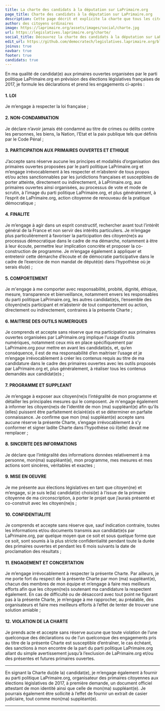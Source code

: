 ```yaml
---
title: La charte des candidats à la députation sur LaPrimaire.org
page_title: Charte des candidats à la députation sur LaPrimaire.org
description: Cette page décrit et explicite la charte que tous les citoyen(ne)s candidat(e)s à LaPrimaire.org devront accepter pour pouvoir être officiellement candidat(e)s à LaPrimaire.org dans le cadre des prochaines élections législatives.
author: des citoyens ordinaires
image: https://laprimaire.org/assets/images/social/charte.jpg
url: https://legislatives.laprimaire.org/charte/
social_title: Découvrez la charte des candidats à la députation sur LaPrimaire.org
edit_url: https://github.com/democratech/legislatives.laprimaire.org/blob/master/content/charte.md
joinus: true
navbar: true
footer: true
candidats: true
---
```


En ma qualité de candidat(e) aux primaires ouvertes organisées par le parti politique LaPrimaire.org en prévision des élections législatives françaises de 2017, je formule les déclarations et prend les engagements ci-après :

#### 1. LOI

Je m’engage à respecter la loi française ;

#### 2. NON-CONDAMNATION

Je déclare n’avoir jamais été condamné au titre de crimes ou délits contre les personnes, les biens, la Nation, l’Etat et la paix publique tels que définis par le Code Pénal ;

#### 3. PARTICIPATION AUX PRIMAIRES OUVERTES ET ETHIQUE

J’accepte sans réserve aucune les principes et modalités d’organisation des primaires ouvertes proposées par le parti politique LaPrimaire.org et m’engage irrévocablement à les respecter et m’abstenir de tous propos et/ou actes sanctionnables par les juridictions françaises et susceptibles de porter atteinte, directement ou indirectement, à LaPrimaire.org, aux primaires ouvertes ainsi organisées, au processus de vote et mode de scrutin, à l’image du parti politique LaPrimaire.org, et plus généralement, à l’esprit de LaPrimaire.org, action citoyenne de renouveau de la pratique démocratique ;

#### 4. FINALITE

Je m’engage à agir dans un esprit constructif, rechercher avant tout l’intérêt général de la France et non servir des intérêts particuliers. Je m’engage plus particulièrement à favoriser la participation des citoyen(ne)s au processus démocratique dans le cadre de ma démarche, notamment à être à leur écoute, permettre leur implication concrète et proposer la co-construction de programme. Je m’engage également à appliquer et entretenir cette démarche d’écoute et de démocratie participative dans le cadre de l’exercice de mon mandat de député(e) dans l’hypothèse où je serais élu(e) ;

#### 5. COMPORTEMENT

Je m'engage à me comporter avec responsabilité, probité, dignité, éthique, mesure, transparence et bienveillance, notamment envers les responsables du parti politique LaPrimaire.org, les autres candidat(e)s, l’ensemble des citoyen(ne)s participant et m’abstenir de tout comportement ou action, directement ou indirectement, contraires à la présente Charte ;

#### 6. MAITRISE DES OUTILS NUMERIQUES

Je comprends et accepte sans réserve que ma participation aux primaires ouvertes organisées par LaPrimaire.org implique l’usage d’outils numériques, notamment ceux mis en place spécifiquement par LaPrimaire.org pour mettre en avant les candidat(e)s, et, qu’en conséquence, il est de ma responsabilité d’en maitriser l’usage et je m’engage irrévocablement à créer les contenus requis au titre de ma candidature dans le cadre des primaires ouvertes avec les outils proposés par LaPrimaire.org  et, plus généralement, à réaliser tous les contenus demandés aux candidat(e)s ;

#### 7. PROGRAMME ET SUPPLEANT

Je m’engage à exposer aux citoyen(ne)s l’intégralité de mon programme et détailler les principales mesures qui le composent. Je m'engage également à informer les citoyen(ne)s de l’identité de mon (ma) suppléant(e) afin qu’ils (elles) puissent être parfaitement éclairé(e)s et se déterminer en parfaite connaissance. Je confirme que mon (ma) suppléant(e) accepte sans aucune réserve la présente Charte, s’engage irrévocablement à s’y conformer et signer ladite Charte dans l’hypothèse où il(elle) devait me remplacer ;

#### 8. SINCERITE DES INFORMATIONS

Je déclare que l’intégralité des informations données relativement à ma personne, mon(ma) suppléant(e), mon programme, mes mesures et mes actions sont sincères, véritables et exactes ;

#### 9. MISE EN OEUVRE

Je me présente aux élections législatives en tant que citoyen(ne) et m’engage, si je suis le(la) candidat(e) choisi(e) à l’issue de la primaire citoyenne de ma circonscription, à porter le projet que j’aurais présenté et co-construit avec les citoyen(ne)s ;

#### 10. CONFIDENTIALITE

Je comprends et accepte sans réserve que, sauf indication contraire, toutes les informations et/ou documents transmis aux candidat(e)s par LaPrimaire.org, par quelque moyen que ce soit et sous quelque forme que ce soit, sont soumis à la plus stricte confidentialité pendant toute la durée des primaires ouvertes et pendant les 6 mois suivants la date de proclamation des résultats ;

#### 11. ENGAGEMENT ET CONCERTATION

Je m’engage irrévocablement à respecter la présente Charte. Par ailleurs, je me porte fort du respect de la présente Charte par mon (ma) suppléant(e), chacun des membres de mon équipe et m’engage à faire mes meilleurs efforts afin que les citoyen(ne)s soutenant ma candidature la respectent également. En cas de difficulté ou de désaccord avec tout point ne figurant pas à la présente Charte, je m’engage à me rapprocher, au préalable, des organisateurs et faire mes meilleurs efforts à l’effet de tenter de trouver une solution amiable ;

#### 12. VIOLATION DE LA CHARTE

Je prends acte et accepte sans réserve aucune que toute violation de l’une quelconque des déclarations ou de l’un quelconque des engagements pris au titre de la présente Charte est susceptible d’entraîner, le cas échéant, des sanctions à mon encontre de la part du parti politique LaPrimaire.org allant du simple avertissement jusqu’à l’exclusion de LaPrimaire.org et/ou des présentes et futures primaires ouvertes.

---

En signant la Charte du(de la) candidat(e), je m’engage également à fournir au parti politique LaPrimaire.org, organisateur des primaires citoyennes aux élections législatives de 2017, à première demande, un document officiel attestant de mon identité ainsi que celle de mon(ma) suppléant(e). Je pourrais également être sollicité à l’effet de fournir un extrait de casier judiciaire, tout comme mon(ma) suppléant(e).

---
